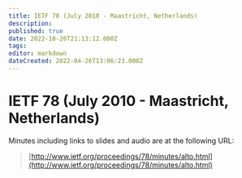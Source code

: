 ```yaml
---
title: IETF 78 (July 2010 - Maastricht, Netherlands)
description:
published: true
date: 2022-10-26T21:13:12.000Z
tags:
editor: markdown
dateCreated: 2022-04-26T13:06:23.000Z
---
```


# IETF 78 (July 2010 - Maastricht, Netherlands)

Minutes including links to slides and audio are at the following URL:

> [​http://www.ietf.org/proceedings/78/minutes/alto.html](http://www.ietf.org/proceedings/78/minutes/alto.html)
